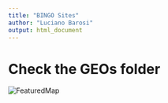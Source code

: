 ```yaml
---
title: "BINGO Sites"
author: "Luciano Barosi"
output: html_document
---
```




# Check the GEOs folder

![FeaturedMap](https://github.com/lbarosi/BINGO/tree/master/GEOs)

